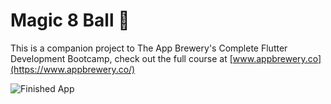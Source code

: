 
# Magic 8 Ball 🎱

This is a companion project to The App Brewery's Complete Flutter Development Bootcamp, check out the full course at [www.appbrewery.co](https://www.appbrewery.co/)

![Finished App](https://github.com/londonappbrewery/Images/blob/master/8-ball-flutter-gif.gif)
